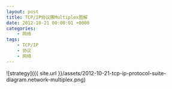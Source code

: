 ```yaml
---
layout: post
title: TCP/IP协议簇Multiplex图解
date: 2012-10-21 00:00:01 +0000
categories:
    - 网络
tags:
    - TCP/IP
    - 协议
    - 网络
---
```


![strategy]({{ site.url }}/assets/2012-10-21-tcp-ip-protocol-suite-diagram.network-multiplex.png)
